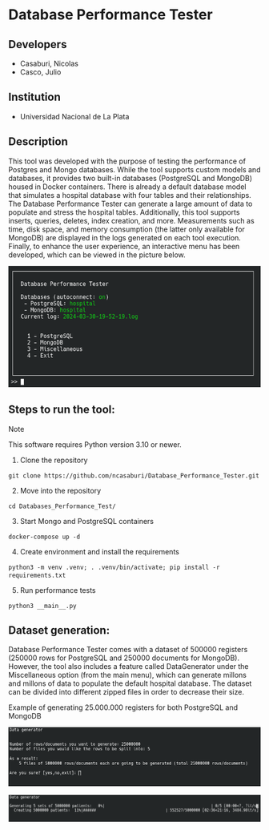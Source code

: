 # Database Performance Tester
## Developers
 
* Casaburi, Nicolas
* Casco, Julio

## Institution

* Universidad Nacional de La Plata

## Description

This tool was developed with the purpose of testing the performance of Postgres and Mongo databases. While the tool supports custom models and databases, it provides two built-in databases (PostgreSQL and MongoDB) housed in Docker containers. There is already a default database model that simulates a hospital database with four tables and their relationships. The Database Performance Tester can generate a large amount of data to populate and stress the hospital tables. Additionally, this tool supports inserts, queries, deletes, index creation, and more. Measurements such as time, disk space, and memory consumption (the latter only available for MongoDB) are displayed in the logs generated on each tool execution. Finally, to enhance the user experience, an interactive menu has been developed, which can be viewed in the picture below.

![Main Menu](/images/Main_menu.png "Main Menu")

## Steps to run the tool:
> [!NOTE]
> This software requires Python version 3.10 or newer.
1. Clone the repository
```
git clone https://github.com/ncasaburi/Database_Performance_Tester.git
```
2. Move into the repository
```
cd Databases_Performance_Test/
```
3. Start Mongo and PostgreSQL containers
```
docker-compose up -d
```
4. Create environment and install the requirements
```
python3 -m venv .venv; . .venv/bin/activate; pip install -r requirements.txt
```
5. Run performance tests
```
python3 __main__.py
```
## Dataset generation:
Database Performance Tester comes with a dataset of 500000 registers (250000 rows for PostgreSQL and 250000 documents for MongoDB). However, the tool also includes a feature called DataGenerator under the Miscellaneous option (from the main menu), which can generate millons and millons of data to populate the default hospital database. The dataset can be divided into different zipped files in order to decrease their size.

Example of generating 25.000.000 registers for both PostgreSQL and MongoDB

![DataGenerator](/images/DataGenerator_1.png "DataGenerator")

![DataGenerator](/images/DataGenerator_2.png "DataGenerator")